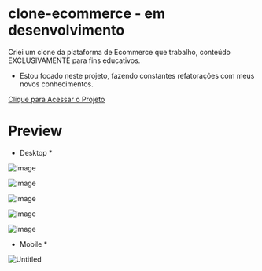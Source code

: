 # clone-ecommerce - em desenvolvimento
Criei um clone da plataforma de Ecommerce que trabalho, conteúdo EXCLUSIVAMENTE para fins educativos. <br>
- Estou focado neste projeto, fazendo constantes refatorações com meus novos conhecimentos.

<a href="https://rauldiamantino.github.io/clone-plataforma/">Clique para Acessar o Projeto</a>

# Preview 

* Desktop *

![image](https://user-images.githubusercontent.com/100098231/203445611-5ce10420-367f-42ac-97fe-a4b9d62d1ed4.png)

![image](https://user-images.githubusercontent.com/100098231/203445648-49e867ec-ed6f-4ed6-bc24-ec1604669543.png)

![image](https://user-images.githubusercontent.com/100098231/203445671-baa3c77b-3f12-4258-a50d-cd6285caf4db.png)

![image](https://user-images.githubusercontent.com/100098231/203445691-77c8d268-a977-41a8-8f7e-d8eafbce1e77.png)

![image](https://user-images.githubusercontent.com/100098231/203445715-8d0d07be-49d4-4aba-86de-a0c27d7b19f9.png)


* Mobile *

![Untitled](https://user-images.githubusercontent.com/100098231/203446642-bf80d7c3-1982-4793-8d02-05922599a539.png)

